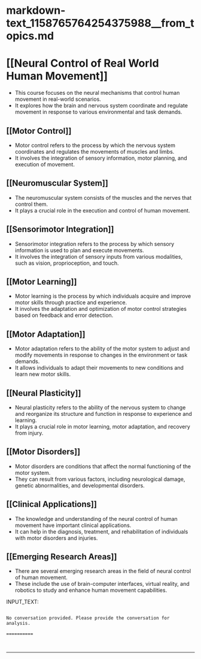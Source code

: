 # markdown-text_1158765764254375988__from_topics.md

# [[Neural Control of Real World Human Movement]]
- This course focuses on the neural mechanisms that control human movement in real-world scenarios.
- It explores how the brain and nervous system coordinate and regulate movement in response to various environmental and task demands.

## [[Motor Control]]
- Motor control refers to the process by which the nervous system coordinates and regulates the movements of muscles and limbs.
- It involves the integration of sensory information, motor planning, and execution of movement.

## [[Neuromuscular System]]
- The neuromuscular system consists of the muscles and the nerves that control them.
- It plays a crucial role in the execution and control of human movement.

## [[Sensorimotor Integration]]
- Sensorimotor integration refers to the process by which sensory information is used to plan and execute movements.
- It involves the integration of sensory inputs from various modalities, such as vision, proprioception, and touch.

## [[Motor Learning]]
- Motor learning is the process by which individuals acquire and improve motor skills through practice and experience.
- It involves the adaptation and optimization of motor control strategies based on feedback and error detection.

## [[Motor Adaptation]]
- Motor adaptation refers to the ability of the motor system to adjust and modify movements in response to changes in the environment or task demands.
- It allows individuals to adapt their movements to new conditions and learn new motor skills.

## [[Neural Plasticity]]
- Neural plasticity refers to the ability of the nervous system to change and reorganize its structure and function in response to experience and learning.
- It plays a crucial role in motor learning, motor adaptation, and recovery from injury.

## [[Motor Disorders]]
- Motor disorders are conditions that affect the normal functioning of the motor system.
- They can result from various factors, including neurological damage, genetic abnormalities, and developmental disorders.

## [[Clinical Applications]]
- The knowledge and understanding of the neural control of human movement have important clinical applications.
- It can help in the diagnosis, treatment, and rehabilitation of individuals with motor disorders and injuries.

## [[Emerging Research Areas]]
- There are several emerging research areas in the field of neural control of human movement.
- These include the use of brain-computer interfaces, virtual reality, and robotics to study and enhance human movement capabilities.

INPUT_TEXT:

```

No conversation provided. Please provide the conversation for analysis.

==========



```

___

